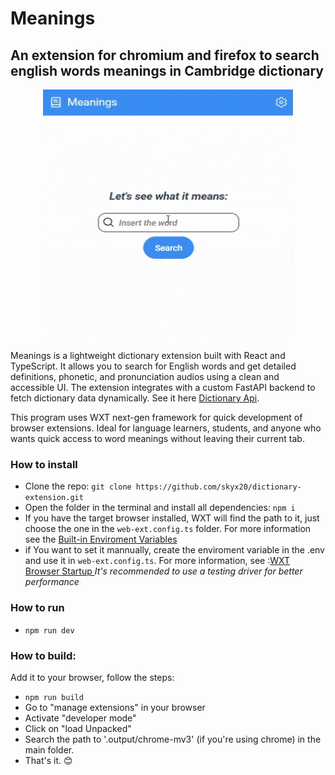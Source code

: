 # Meanings

## An extension for chromium and firefox to search english words meanings in Cambridge dictionary

<p align="center">
  <img  src="src/assets/meanings_demo.gif" width="400" height="400" />
</p>

Meanings is a lightweight dictionary extension built with React and TypeScript. It allows you to search for English words and get detailed definitions, phonetic, and pronunciation audios using a clean and accessible UI. The extension integrates with a custom FastAPI backend to fetch dictionary data dynamically. See it here [Dictionary Api](https://github.com/skyx20/cambridge_api).

This program uses WXT next-gen framework for quick development of browser extensions. Ideal for language learners, students, and anyone who wants quick access to word meanings without leaving their current tab.

### How to install

- Clone the repo: `git clone https://github.com/skyx20/dictionary-extension.git`
- Open the folder in the terminal and install all dependencies: `npm i`
- If you have the target browser installed, WXT will find the path to it, just choose the one in the `web-ext.config.ts` folder. For more information see the [Built-in Enviroment Variables](https://wxt.dev/guide/essentials/config/environment-variables.html#built-in-environment-variables)
- if You want to set it mannually, create the enviroment variable in the .env and use it in `web-ext.config.ts`. For more information, see :[WXT Browser Startup ](https://wxt.dev/guide/essentials/config/browser-startup.html)
  _It's recommended to use a testing driver for better performance_

### How to run

- `npm run dev`

### How to build:

Add it to your browser, follow the steps:

- `npm run build`
- Go to "manage extensions" in your browser
- Activate "developer mode"
- Click on "load Unpacked"
- Search the path to '.output/chrome-mv3' (if you're using chrome) in the main folder.
- That's it. 😊
